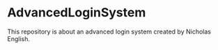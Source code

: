 # AdvancedLoginSystem
This repository is about an advanced login system created by Nicholas English.
